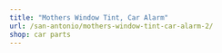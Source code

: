 ```yaml
---
title: "Mothers Window Tint, Car Alarm"
url: /san-antonio/mothers-window-tint-car-alarm-2/
shop: car parts
---
```

